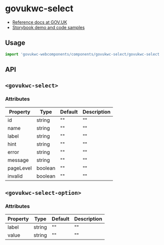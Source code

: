 # govukwc-select

- [Reference docs at GOV.UK](https://design-system.service.gov.uk/components/select/)
- [Storybook demo and code samples](http://tgreyuk.github.io/govuk-webcomponents/storybook/?path=/story/select/)

## Usage

```javascript
import 'govukwc-webcomponents/components/govukwc-select/govukwc-select';
```

## API

## `<govukwc-select>`

### Attributes

| Property  |  Type     | Default | Description |
|-----------|-----------|---------|-------------|
| id|string|""|""
| name|string|""|""
| label|string|""|""
| hint|string|""|""
| error|string|""|""
| message|string|""|""
| pageLevel|boolean|""|""
| invalid|boolean|""|""| 

## `<govukwc-select-option>`

### Attributes

| Property  |  Type     | Default | Description |
|-----------|-----------|---------|-------------|
| label|string|""|""
| value|string|""|""| 

